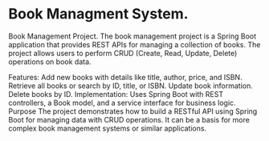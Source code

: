 # Book Managment System.
Book Management Project. The book management project is a Spring Boot application that provides REST APIs for managing a collection of books. The project allows users to perform CRUD (Create, Read, Update, Delete) operations on book data.

Features:
Add new books with details like title, author, price, and ISBN.
Retrieve all books or search by ID, title, or ISBN.
Update book information.
Delete books by ID.
Implementation: Uses Spring Boot with REST controllers, a Book model, and a service interface for business logic.
Purpose The project demonstrates how to build a RESTful API using Spring Boot for managing data with CRUD operations. It can be a basis for more complex book management systems or similar applications.

